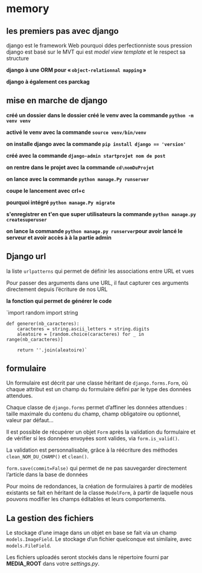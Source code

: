 # memory
## les premiers pas avec django 

django est le framework Web pourquoi ddes perfectionniste sous pression
django est basé sur le MVT qui est _model view template_ et le respect sa structure 

**django à une ORM pour « `object-relationnal mapping` »**

**django à également ces parckag**

## mise en marche de django 

**créé un dossier**
**dans le dossier créé le venv avec la commande `python -m venv venv`**

**activé le venv avec la commande `source venv/bin/venv`**

**on installe django avec la commande `pip install django == 'version'`**

**créé avec la commande `django-admin startprojet nom de post`**

**on rentre dans le projet avec la commande `cd\nomDuProjet`**

**on lance avec  la commande `python manage.Py runserver`**

**coupe le lancement avec crl+c**

**pourquoi intégré `python manage.Py migrate`**

**s'enregistrer en t'en que super utilisateurs la commande ``python manage.py createsuperuser``**

**on lance la commande `python manage.py runserver`pour avoir lancé le serveur et avoir accès à à la partie admin**




## Django url 
 la liste `urlpatterns` qui permet de définir les associations entre URL et vues

Pour passer des arguments dans une URL, il faut capturer ces arguments directement depuis l’écriture de nos URL

**la fonction qui permet de générer le code**

`import random
    import string

    def generer(nb_caracteres):
        caracteres = string.ascii_letters + string.digits
        aleatoire = [random.choice(caracteres) for _ in range(nb_caracteres)]
        
        return ''.join(aleatoire)`  

## formulaire

Un formulaire est décrit par une classe héritant de `django.forms.Form`, où chaque attribut est un champ du formulaire défini par le type des données attendues.  

Chaque classe de `django.forms`  permet d’affiner les données attendues : taille maximale du contenu du champ, champ obligatoire ou optionnel, valeur par défaut…

Il est possible de récupérer un objet `Form` après la validation du formulaire et de vérifier si les données envoyées sont valides, via `form.is_valid()`.

La validation est personnalisable, grâce à la réécriture des méthodes `clean_NOM_DU_CHAMP()`  et `clean()`.

`form.save(commit=False)`  qui permet de ne pas sauvegarder directement l’article dans la base de données

Pour moins de redondances, la création de formulaires à partir de modèles existants se fait en héritant de la classe `ModelForm`, à partir de laquelle nous pouvons modifier les champs éditables et leurs comportements.

## La gestion des fichiers

Le stockage d’une image dans un objet en base se fait via un champ `models.ImageField`. Le stockage d’un fichier quelconque est similaire, avec `models.FileField`.

Les fichiers uploadés seront stockés dans le répertoire fourni par **MEDIA_ROOT**  dans votre *settings.py*.
